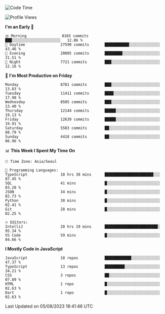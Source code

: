 <!--START_SECTION:waka-->
![Code Time](http://img.shields.io/badge/Code%20Time-5%2C284%20hrs%2048%20mins-blue)

![Profile Views](http://img.shields.io/badge/Profile%20Views-0-blue)

**I'm an Early 🐤** 

```text
🌞 Morning                8165 commits        ███░░░░░░░░░░░░░░░░░░░░░░   12.86 % 
🌆 Daytime                27590 commits       ███████████░░░░░░░░░░░░░░   43.46 % 
🌃 Evening                20005 commits       ████████░░░░░░░░░░░░░░░░░   31.51 % 
🌙 Night                  7721 commits        ███░░░░░░░░░░░░░░░░░░░░░░   12.16 % 
```
📅 **I'm Most Productive on Friday** 

```text
Monday                   8781 commits        ███░░░░░░░░░░░░░░░░░░░░░░   13.83 % 
Tuesday                  11411 commits       ████░░░░░░░░░░░░░░░░░░░░░   17.98 % 
Wednesday                8505 commits        ███░░░░░░░░░░░░░░░░░░░░░░   13.40 % 
Thursday                 12144 commits       █████░░░░░░░░░░░░░░░░░░░░   19.13 % 
Friday                   12639 commits       █████░░░░░░░░░░░░░░░░░░░░   19.91 % 
Saturday                 5583 commits        ██░░░░░░░░░░░░░░░░░░░░░░░   08.79 % 
Sunday                   4418 commits        ██░░░░░░░░░░░░░░░░░░░░░░░   06.96 % 
```


📊 **This Week I Spent My Time On** 

```text
🕑︎ Time Zone: Asia/Seoul

💬 Programming Languages: 
TypeScript               18 hrs 38 mins      ██████████████████████░░░   87.45 % 
SQL                      41 mins             █░░░░░░░░░░░░░░░░░░░░░░░░   03.28 % 
JSON                     34 mins             █░░░░░░░░░░░░░░░░░░░░░░░░   02.73 % 
Python                   30 mins             █░░░░░░░░░░░░░░░░░░░░░░░░   02.41 % 
Git                      28 mins             █░░░░░░░░░░░░░░░░░░░░░░░░   02.25 % 

🔥 Editors: 
IntelliJ                 20 hrs 19 mins      ████████████████████████░   95.34 % 
VS Code                  59 mins             █░░░░░░░░░░░░░░░░░░░░░░░░   04.66 % 
```

**I Mostly Code in JavaScript** 

```text
JavaScript               18 repos            ████████████░░░░░░░░░░░░░   47.37 % 
TypeScript               13 repos            █████████░░░░░░░░░░░░░░░░   34.21 % 
CSS                      3 repos             ██░░░░░░░░░░░░░░░░░░░░░░░   07.89 % 
HTML                     1 repo              █░░░░░░░░░░░░░░░░░░░░░░░░   02.63 % 
Dart                     1 repo              █░░░░░░░░░░░░░░░░░░░░░░░░   02.63 % 
```




 Last Updated on 05/08/2023 18:41:46 UTC
<!--END_SECTION:waka-->
